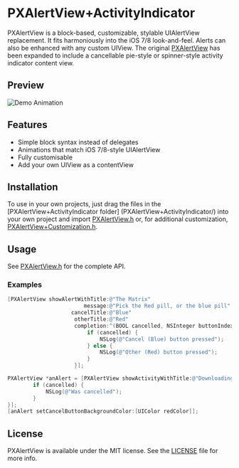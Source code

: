 # PXAlertView+ActivityIndicator

PXAlertView is a block-based, customizable, stylable UIAlertView replacement. It fits harmoniously into the iOS 7/8 look-and-feel. Alerts can also be enhanced with any custom UIView. The original [PXAlertView](https://github.com/alexanderjarvis/PXAlertView) has been expanded to include a cancellable pie-style or spinner-style activity indicator content view. 

## Preview
![Demo Animation](animation.gif)

## Features

* Simple block syntax instead of delegates
* Animations that match iOS 7/8-style UIAlertView
* Fully customisable
* Add your own UIView as a contentView

## Installation

To use in your own projects, just drag the files in the [PXAlertView+ActivityIndicator folder] (PXAlertView+ActivityIndicator/) into your own project and import [PXAlertView.h](PXAlertView+ActivityIndicator/PXAlertView.h) or, for additional customization, [PXAlertView+Customization.h](PXAlertView+ActivityIndicator/PXAlertView+Customization.h).

## Usage

See [PXAlertView.h](PXAlertView+ActivityIndicator/PXAlertView.h) for the complete API. 

### Examples

```Objective-C
[PXAlertView showAlertWithTitle:@"The Matrix"
                        message:@"Pick the Red pill, or the blue pill"
                    cancelTitle:@"Blue"
                     otherTitle:@"Red"
                     completion:^(BOOL cancelled, NSInteger buttonIndex) {
                         if (cancelled) {
                             NSLog(@"Cancel (Blue) button pressed");
                         } else {
                             NSLog(@"Other (Red) button pressed");
                         }
                     }];
```

```Objective-C
PXAlertView *anAlert = [PXAlertView showActivityWithTitle:@"Downloading assets" message:@"Loading" cancelTitle:@"Cancel" activityIndicatorType:PHISpinActivityIndicator completion:^(BOOL cancelled, NSInteger buttonIndex) {
        if (cancelled) {
            NSLog(@"Was cancelled");
        }
}];
[anAlert setCancelButtonBackgroundColor:[UIColor redColor]];
```

## License

PXAlertView is available under the MIT license. See the [LICENSE](LICENSE) file for more info.
